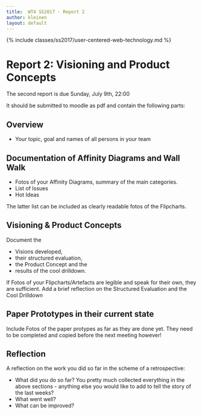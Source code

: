 ```yaml
---
title:  WT4 SS2017 - Report 2
author: kleinen
layout: default
---
```

{% include classes/ss2017/user-centered-web-technology.md %}


# Report 2: Visioning and Product Concepts

The second report is due Sunday, July 9th, 22:00

It should be submitted to moodle as pdf and contain the following parts:

## Overview
- Your topic, goal and names of all persons in your team

## Documentation of Affinity Diagrams and Wall Walk

- Fotos of your Affinity Diagrams, summary of the main categories.
- List of Issues
- Hot Ideas

The latter list can be included as clearly readable fotos of the Flipcharts.

## Visioning & Product Concepts

Document the
- Visions developed,
- their structured evaluation,
- the Product Concept and the
- results of the cool drilldown.

If Fotos of your Flipcharts/Artefacts are legible and speak for their own,
they are sufficient.
Add a brief reflection on the Structured Evaluation and the Cool Drilldown

## Paper Prototypes in their current state

Include Fotos of the paper protypes as far as they are done yet. They need to be completed
and copied before the next meeting however!

## Reflection

A reflection on the work you did so far in the scheme of a retrospective:

- What did you do so far? You pretty much collected everything in the above sections - anything else you would like to add to tell the story of the last weeks?
- What went well?
- What can be improved?
